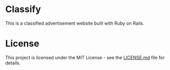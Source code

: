 # Classify

This is a classified advertisement website built with Ruby on Rails.

# License

This project is licensed under the MIT License - see the [LICENSE.md](https://github.com/Ozarion/Classify/edit/master/License.md) file for details.
